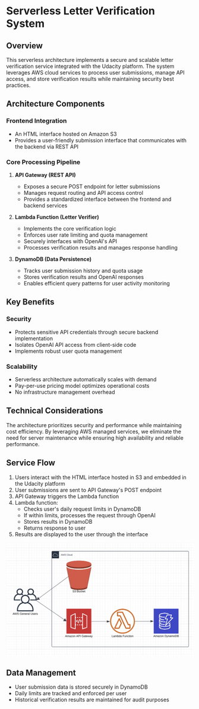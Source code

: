 # Serverless Letter Verification System

## Overview
This serverless architecture implements a secure and scalable letter verification service integrated with the Udacity platform. The system leverages AWS cloud services to process user submissions, manage API access, and store verification results while maintaining security best practices.

## Architecture Components

### Frontend Integration
- An HTML interface hosted on Amazon S3
- Provides a user-friendly submission interface that communicates with the backend via REST API

### Core Processing Pipeline
1. **API Gateway (REST API)**
   - Exposes a secure POST endpoint for letter submissions
   - Manages request routing and API access control
   - Provides a standardized interface between the frontend and backend services

2. **Lambda Function (Letter Verifier)**
   - Implements the core verification logic
   - Enforces user rate limiting and quota management
   - Securely interfaces with OpenAI's API
   - Processes verification results and manages response handling

3. **DynamoDB (Data Persistence)**
   - Tracks user submission history and quota usage
   - Stores verification results and OpenAI responses
   - Enables efficient query patterns for user activity monitoring

## Key Benefits

### Security
- Protects sensitive API credentials through secure backend implementation
- Isolates OpenAI API access from client-side code
- Implements robust user quota management

### Scalability
- Serverless architecture automatically scales with demand
- Pay-per-use pricing model optimizes operational costs
- No infrastructure management overhead

## Technical Considerations
The architecture prioritizes security and performance while maintaining cost efficiency. By leveraging AWS managed services, we eliminate the need for server maintenance while ensuring high availability and reliable performance.

## Service Flow
1. Users interact with the HTML interface hosted in S3 and embedded in the Udacity platform
2. User submissions are sent to API Gateway's POST endpoint
3. API Gateway triggers the Lambda function
4. Lambda function:
   - Checks user's daily request limits in DynamoDB
   - If within limits, processes the request through OpenAI
   - Stores results in DynamoDB
   - Returns response to user
5. Results are displayed to the user through the interface

![The serverless architecture](architecture.png)

## Data Management
- User submission data is stored securely in DynamoDB
- Daily limits are tracked and enforced per user
- Historical verification results are maintained for audit purposes
